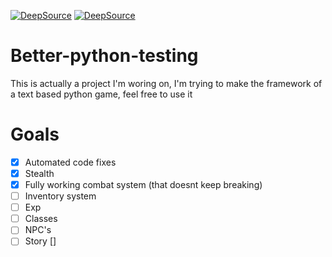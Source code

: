 [![DeepSource](https://deepsource.io/gh/Dragonlord1005/Python-text-based-game-framework.svg/?label=active+issues&show_trend=true)](https://deepsource.io/gh/Dragonlord1005/Python-text-based-game-framework/?ref=repository-badge)
[![DeepSource](https://deepsource.io/gh/Dragonlord1005/Python-text-based-game-framework.svg/?label=resolved+issues&show_trend=true)](https://deepsource.io/gh/Dragonlord1005/Python-text-based-game-framework/?ref=repository-badge)
# Better-python-testing
  This is actually a project I'm woring on, I'm trying to make the framework of a text based python game, feel free to use it
# Goals
- [x] Automated code fixes
- [x] Stealth
- [x] Fully working combat system (that doesnt keep breaking)
- [ ] Inventory system
- [ ] Exp
- [ ] Classes
- [ ] NPC's 
- [ ] Story
[]